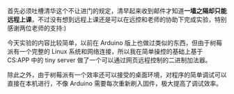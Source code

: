 首先必须吐槽清华这个不让进门的规定，清早起来收到邮件才知道**一墙之隔却只能远程上课**，不过没有想到远程上课还是可以在远控和老师的协助下完成实验，特别感谢两位老师的支持:)

今天实验的内容比较简单，以前在 Arduino 版上也做过类似的东西，但由于树莓派有一个完整的 Linux 系统和网络连接，所以我在简单操控的基础上基于 CS:APP 中的 tiny server 做了一个可以通过网页远程控制的二进制加法器。

除此之外，由于树莓派有一个效率还可以接受的桌面环境，对程序的简单调试可以直接在本机进行，不像 Arduino 需要每次重新刷入固件，极大提高了调试效率。
